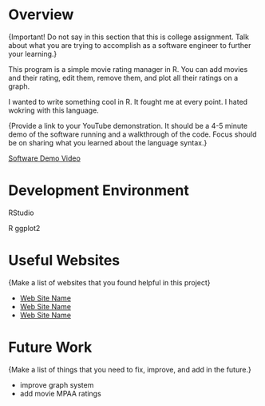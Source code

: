 # Overview

{Important! Do not say in this section that this is college assignment. Talk about what you are trying to accomplish as a software engineer to further your learning.}

This program is a simple movie rating manager in R. You can add movies and their rating, edit them, remove them, and plot all their ratings on a graph.

I wanted to write something cool in R. It fought me at every point. I hated wokring with this language.

{Provide a link to your YouTube demonstration. It should be a 4-5 minute demo of the software running and a walkthrough of the code. Focus should be on sharing what you learned about the language syntax.}

[Software Demo Video](https://youtu.be/RR2Uu72lBtk)

# Development Environment

RStudio

R
ggplot2

# Useful Websites

{Make a list of websites that you found helpful in this project}

- [Web Site Name](www.w3schools.com)
- [Web Site Name](https://www.rdocumentation.org/)
- [Web Site Name](https://devdocs.io/r/)

# Future Work

{Make a list of things that you need to fix, improve, and add in the future.}

- improve graph system 
- add movie MPAA ratings

